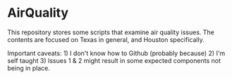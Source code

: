 # AirQuality
This repository stores some scripts that examine air quality issues. The contents are focused on Texas in general, and Houston specifically.

Important caveats: 1) I don't know how to Github (probably because) 2) I'm self taught 3) Issues 1 & 2 might result in some expected components not being in place.

